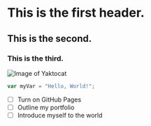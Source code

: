 # This is the first header.
## This is the second.
### This is the third.
![Image of Yaktocat](https://octodex.github.com/images/yaktocat.png)


``` javascript
var myVar = "Hello, World!";
```
- [ ] Turn on GitHub Pages
- [ ] Outline my portfolio
- [ ] Introduce myself to the world
